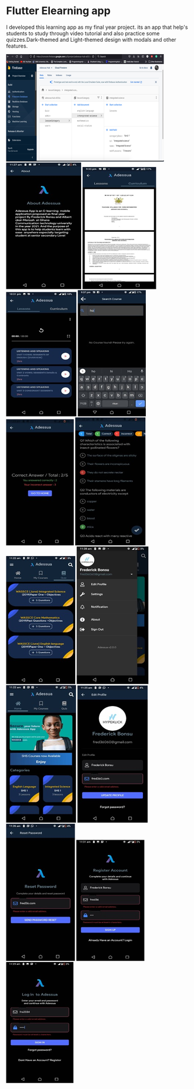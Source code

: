 # Flutter Elearning app
 I developed this learning app as my final year project. its an app that help's students to study through video tutorial and also  practice some quizzes.Dark-themed and Light-themed design with modals and other features.
 
 <img src="./screenshot/Picture 1.png" />
  <img src="./screenshot/Picture 2.jpg" />
    <img src="./screenshot/Picture 3.jpg" />  <img src="./screenshot/Picture 4.jpg" />  <img src="./screenshot/Picture 5.jpg" />  <img src="./screenshot/Picture 6.jpg" />  <img src="./screenshot/Picture 7.jpg" />  <img src="./screenshot/Picture 8.jpg" />  <img src="./screenshot/Picture 9.jpg" />  <img src="./screenshot/Picture 10.jpg" />  <img src="./screenshot/Picture 11.jpg" />  <img src="./screenshot/Picture 12.jpg" />  <img src="./screenshot/Picture 13.jpg" />  <img src="./screenshot/Picture 14.jpg" />

 
